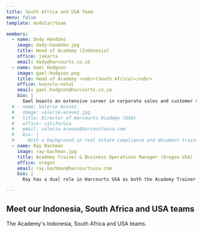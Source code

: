 ```yaml
---
title: South Africa and USA Team
menu: false
template: modular/team

members:
  - name: Dody Handoko
    image: dody-handoko.jpg
    title: Head of Academy (Indonesia)
    office: jakarta
    email: dody@harcourts.co.id
  - name: Gael Hodgson
    image: gael-hodgson.png
    title: Head of Academy <nobr>(South Africa)</nobr>
    office: kwazulu-natal
    email: gael.hodgson@harcourts.co.za
    bio: |
      Gael boasts an extensive career in corporate sales and customer service. She joined one of the biggest real estate players in the industry in 2003 as a sales agent and during her 7 years of selling property she won the title of 'Rookie of the Year' as well as many awards including 'Top Agent Based on Commission', 'Most Income Generated' and 'Most Units Sold'. Gael joined Harcourts in 2010 as the Business Development Manager for the KwaZulu-Natal and East London regions where she has been able to combine her previous experience to do what she is most passionate about - growing people and their businesses to their full potential.
  # - name: Valerie Acevez
  #   image: valerie-acevez.jpg
  #   title: Director of Harcourts Academy (USA)
  #   office: california
  #   email: valerie.acevez@harcourtsusa.com
  #   bio: |
  #     With a background in real estate compliance and document training, Valerie brings a depth of experience to her role as Academy Trainer in the Harcourts USA Head Office in California.  Valerie also oversees the training in Reno, Nevada, Orange County, San Diego, Portland, Oregon and the Inland Empire.  Valerie has a vibrant personality and that shows through in her training style.
  - name: Ray Bachman
    image: ray-bachman.jpg
    title: Academy Trainer & Business Operations Manager (Oregon USA)
    office: oregon
    email: ray.bachman@harcourtsusa.com
    bio: |
      Ray has a dual role in Harcourts USA as both the Academy Trainer and Business Operation Manager for the Northwest Region.  Ray brings extensive knowledge through advanced training in real estate, technology knowledge and has high professional standards from his real estate career in Bend, Oregon.  Ray will be utilizing all of his skills to train and support our people, agents and managers and is very excited to share and assist in their success though out the Harcourts USA network.

---
```


## Meet our Indonesia, South Africa and USA teams

The Academy's Indonesia, South Africa and USA teams.
